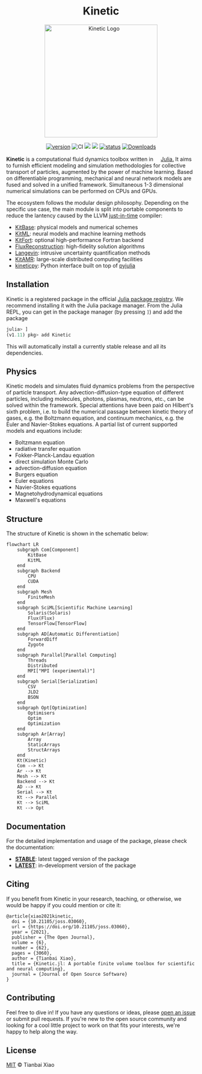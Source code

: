 <div align="center">
  <h1>Kinetic</h1>
  <img
    src="https://i.postimg.cc/ncXfgjXd/dancing-circles.gif"
    alt="Kinetic Logo" width="300">
  </img>
  
  [![version](https://juliahub.com/docs/Kinetic/version.svg)](https://juliahub.com/ui/Packages/Kinetic/wrVmu)
  ![CI](https://img.shields.io/github/actions/workflow/status/vavrines/Kinetic.jl/ci.yml?branch=master)
  [![](https://img.shields.io/badge/docs-latest-blue)](https://xiaotianbai.com/Kinetic.jl/dev/)
  [![](https://img.shields.io/badge/docs-stable-blue)](https://xiaotianbai.com/Kinetic.jl/stable/)
  [![status](https://joss.theoj.org/papers/65d56efef938caf92c2cc942d2c25ea4/status.svg?style=flat-square)](https://joss.theoj.org/papers/65d56efef938caf92c2cc942d2c25ea4)
  [![Downloads](https://img.shields.io/badge/dynamic/json?url=http%3A%2F%2Fjuliapkgstats.com%2Fapi%2Fv1%2Ftotal_downloads%2FKitBase&query=total_requests&&label=downloads&&color=important)](https://juliapkgstats.com/pkg/KitBase)
<!--[![downloads](https://img.shields.io/endpoint?color=important&label=downloads&logo=%2F&url=https%3A%2F%2Fpkgs.genieframework.com%2Fapi%2Fv1%2Fbadge%2FKitBase)](https://pkgs.genieframework.com?packages=Kinetic)
[![downloads](https://shields.io/endpoint?url=https://pkgs.genieframework.com/api/v1/badge/Kinetic/label:downloads-sep:,-logo:none-color:important)](https://pkgs.genieframework.com?packages=Kinetic)-->

 <!--
| [Kinetic](https://github.com/vavrines/Kinetic.jl) | [KitBase](https://github.com/vavrines/KitBase.jl) | [KitML](https://github.com/vavrines/KitML.jl) | [KitFort](https://github.com/vavrines/KitFort.jl) |
| ---------- | --------- | ---------------- | ------ |
| ![CI](https://img.shields.io/github/actions/workflow/status/vavrines/Kinetic.jl/ci.yml?branch=master&style=flat-square) | ![CI](https://img.shields.io/github/actions/workflow/status/vavrines/KitBase.jl/ci.yml?branch=main&style=flat-square) | ![CI](https://img.shields.io/github/actions/workflow/status/vavrines/KitML.jl/main.yml?branch=main&style=flat-square) | ![CI](https://img.shields.io/github/actions/workflow/status/vavrines/KitFort.jl/main.yml?branch=main&style=flat-square) |
| [![codecov](https://img.shields.io/codecov/c/github/vavrines/Kinetic.jl?style=flat-square)](https://codecov.io/gh/vavrines/Kinetic.jl) | [![codecov](https://img.shields.io/codecov/c/github/vavrines/KitBase.jl?style=flat-square)](https://codecov.io/gh/vavrines/KitBase.jl) | [![codecov](https://img.shields.io/codecov/c/github/vavrines/KitML.jl?style=flat-square)](https://codecov.io/gh/vavrines/KitML.jl) | [![codecov](https://img.shields.io/codecov/c/github/vavrines/KitFort.jl?style=flat-square)](https://codecov.io/gh/vavrines/KitFort.jl) |
![](https://img.shields.io/github/last-commit/vavrines/Kinetic.jl?label=updated&style=flat-square) | ![](https://img.shields.io/github/last-commit/vavrines/KitBase.jl?style=flat-square&label=updated) | ![](https://img.shields.io/github/last-commit/vavrines/KitML.jl?style=flat-square&label=updated) | ![](https://img.shields.io/github/last-commit/vavrines/KitFort.jl?style=flat-square&label=updated)
-->
</div>

<!--
![](https://img.shields.io/github/v/tag/vavrines/Kinetic.jl?include_prereleases&label=latest%20version&logo=github&sort=semver)
![](https://img.shields.io/badge/License-MIT-yellow.svg)
![](https://zenodo.org/badge/243490351.svg?style=flat-square)
[![ColPrac: Contributor's Guide on Collaborative Practices for Community Packages](https://img.shields.io/badge/ColPrac-Contributor's%20Guide-blueviolet)](https://github.com/SciML/ColPrac)
[![GitHub commits since tagged version](https://img.shields.io/github/commits-since/vavrines/Kinetic.jl/v0.7.0.svg?style=social&logo=github)](https://github.com/vavrines/Kinetic.jl)
[![Visits Badge](https://badges.pufler.dev/visits/vavrines/Kinetic.jl)](https://badges.pufler.dev)
-->

<!--<div align="center"> <img
  src="https://i.postimg.cc/ncXfgjXd/dancing-circles.gif"
  alt="Kinetic Logo" width="300"></img>
</div>-->
<!--
# Kinetic.jl
<img src="https://i.postimg.cc/ncXfgjXd/dancing-circles.gif" width="300"/>
-->

**Kinetic** is a computational fluid dynamics toolbox written in <a href="https://julialang.org"><img src="https://raw.githubusercontent.com/JuliaLang/julia-logo-graphics/master/images/julia.ico" width="16em">Julia.</a>
It aims to furnish efficient modeling and simulation methodologies for collective transport of particles, augmented by the power of machine learning.
Based on differentiable programming, mechanical and neural network models are fused and solved in a unified framework.
Simultaneous 1-3 dimensional numerical simulations can be performed on CPUs and GPUs.

The ecosystem follows the modular design philosophy.
Depending on the specific use case, the main module is split into portable components to reduce the lantency caused by the LLVM [just-in-time](https://llvm.org/docs/tutorial/index.html#building-a-jit-in-llvm) compiler:

- [KitBase](https://github.com/vavrines/KitBase.jl): physical models and numerical schemes
- [KitML](https://github.com/vavrines/KitML.jl): neural models and machine learning methods
- [KitFort](https://github.com/vavrines/KitFort.jl): optional high-performance Fortran backend
- [FluxReconstruction](https://github.com/vavrines/FluxReconstruction.jl): high-fidelity solution algorithms
- [Langevin](https://github.com/vavrines/Langevin.jl): intrusive uncertainty quantification methods
- [KitAMR](https://github.com/CFDML/KitAMR.jl): large-scale distributed computing facilities
- [kineticpy](https://github.com/vavrines/kineticpy): Python interface built on top of [pyjulia](https://github.com/JuliaPy/pyjulia)

## Installation

Kinetic is a registered package in the official [Julia package registry](https://github.com/JuliaRegistries/General).
We recommend installing it with the Julia package manager. 
From the Julia REPL, you can get in the package manager (by pressing `]`) and add the package

```julia
julia> ]
(v1.11) pkg> add Kinetic
```
This will automatically install a currently stable release and all its dependencies.

## Physics

Kinetic models and simulates fluid dynamics problems from the perspective of particle transport.
Any advection-diffusion-type equation of different particles, including molecules, photons, plasmas, neutrons, etc., can be solved within the framework.
Special attentions have been paid on Hilbert's sixth problem, i.e. to build the numerical passage between kinetic theory of gases, e.g. the Boltzmann equation, and continuum mechanics, e.g. the Euler and Navier-Stokes equations.
A partial list of current supported models and equations include:
- Boltzmann equation
- radiative transfer equation
- Fokker-Planck-Landau equation
- direct simulation Monte Carlo
- advection-diffusion equation
- Burgers equation
- Euler equations
- Navier-Stokes equations
- Magnetohydrodynamical equations
- Maxwell's equations

## Structure

The structure of Kinetic is shown in the schematic below:

```mermaid
flowchart LR
    subgraph Com[Component]
        KitBase
        KitML
    end
    subgraph Backend
        CPU
        CUDA
    end
    subgraph Mesh
        FiniteMesh
    end
    subgraph SciML[Scientific Machine Learning]
        Solaris(Solaris)
        Flux(Flux)
        TensorFlow[TensorFlow]
    end
    subgraph AD[Automatic Differentiation]
        ForwardDiff
        Zygote
    end
    subgraph Parallel[Parallel Computing]
        Threads
        Distributed
        MPI["MPI (experimental)"]
    end
    subgraph Serial[Serialization]
        CSV
        JLD2
        BSON
    end
    subgraph Opt[Optimization]
        Optimisers
        Optim
        Optimization
    end
    subgraph Ar[Array]
        Array
        StaticArrays
        StructArrays
    end
    Kt(Kinetic)
    Com --> Kt
    Ar --> Kt
    Mesh --> Kt
    Backend --> Kt
    AD --> Kt
    Serial --> Kt
    Kt --> Parallel
    Kt --> SciML
    Kt --> Opt
```

## Documentation

For the detailed implementation and usage of the package, please
check the documentation:

- [**STABLE**](https://xiaotianbai.com/Kinetic.jl/stable/): latest tagged version of the package
- [**LATEST**](https://xiaotianbai.com/Kinetic.jl/dev/): in-development version of the package

## Citing

If you benefit from Kinetic in your research, teaching, or otherwise, we would be happy if you could mention or cite it:

```
@article{xiao2021kinetic,
  doi = {10.21105/joss.03060},
  url = {https://doi.org/10.21105/joss.03060},
  year = {2021},
  publisher = {The Open Journal},
  volume = {6},
  number = {62},
  pages = {3060},
  author = {Tianbai Xiao},
  title = {Kinetic.jl: A portable finite volume toolbox for scientific and neural computing},
  journal = {Journal of Open Source Software}
}
```

## Contributing

Feel free to dive in! If you have any questions or ideas, please [open an issue](https://github.com/vavrines/Kinetic.jl/issues/new) or submit pull requests.
If you're new to the open source community and looking for a cool little project to work on that fits your interests, we're happy to help along the way.

## License

[MIT](LICENSE) © Tianbai Xiao
